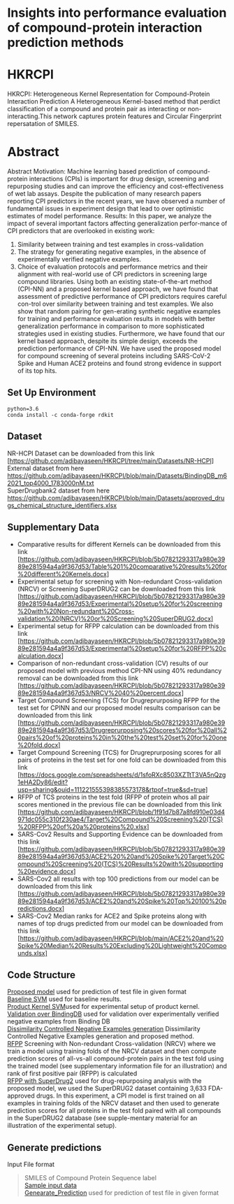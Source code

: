
# Insights into performance evaluation of compound-protein interaction prediction methods 
# HKRCPI
HKRCPI: Heterogeneous Kernel Representation for Compound-Protein Interaction Prediction
A Heterogeneous Kernel-based method that perdict classification of a compound and protein pair as interacting or non-interacting.This network captures protein features and Circular Fingerprint repersatation of SMILES.
# Abstract
Abstract
Motivation:
Machine learning based prediction of compound-protein interactions (CPIs) is important for drug design, screening and repurposing studies and can improve the efficiency and cost-effectiveness of wet lab assays. Despite the publication of many research papers reporting CPI predictors in the recent years, we have observed a number of fundamental issues in experiment design that lead to over optimistic estimates of model performance.
Results:
In this paper, we analyze the impact of several important factors affecting generalization perfor-mance of CPI predictors that are overlooked in existing work:
1.	Similarity between training and test examples in cross-validation
2.	The strategy for generating negative examples, in the absence of experimentally verified negative examples.
3.	Choice of evaluation protocols and performance metrics and their alignment with real-world use of CPI predictors in screening large compound libraries.
Using both an existing state-of-the-art method (CPI-NN) and a proposed kernel based approach,
we have found that assessment of predictive performance of CPI predictors requires careful con-trol over similarity between training and test examples.  We also show that random pairing for gen-erating synthetic negative examples for training and performance evaluation results in models with better generalization performance in comparison to more sophisticated strategies used in existing studies. Furthermore, we have found that our kernel based approach, despite its simple design, exceeds the prediction performance of CPI-NN.  We have used the proposed model for compound screening of several proteins including SARS-CoV-2 Spike and Human ACE2 proteins and found strong evidence in support of its top hits.

## Set Up Environment
```
python=3.6
conda install -c conda-forge rdkit
```
## Dataset
NR-HCPI Dataset can be downloaded from this link [https://github.com/adibayaseen/HKRCPI/tree/main/Datasets/NR-HCPI]<br/>
External dataset from here https://github.com/adibayaseen/HKRCPI/blob/main/Datasets/BindingDB_m62021_top4000_1783000nM.txt <br/>
SuperDrugbank2 dataset from here https://github.com/adibayaseen/HKRCPI/blob/main/Datasets/approved_drugs_chemical_structure_identifiers.xlsx <br/>
## Supplementary Data
* Comparative results for different Kernels can be downloaded from this link [https://github.com/adibayaseen/HKRCPI/blob/5b07821293317a980e3989e281594a4a9f367d53/Table%201%20comparative%20results%20for%20different%20Kernels.docx] <br/>
* Experimental setup for screening with Non-redundant Cross-validation (NRCV) or Screening SuperDRUG2 can be downloaded from this link [https://github.com/adibayaseen/HKRCPI/blob/5b07821293317a980e3989e281594a4a9f367d53/Experimental%20setup%20for%20screening%20with%20Non-redundant%20Cross-validation%20(NRCV)%20or%20Screening%20SuperDRUG2.docx]<br/>
* Experimental setup for RFPP calculation can be downloaded from this link [https://github.com/adibayaseen/HKRCPI/blob/5b07821293317a980e3989e281594a4a9f367d53/Experimental%20setup%20for%20RFPP%20calculation.docx] <br/>
* Comparison of non-redundant cross-validation (CV) results of our proposed model with previous method CPI-NN using 40% redundancy removal  can be downloaded from this link [https://github.com/adibayaseen/HKRCPI/blob/5b07821293317a980e3989e281594a4a9f367d53/NRCV%2040%20percent.docx]<br/>
* Target Compound Screening (TCS) for Drugreprurposing RFPP for  the test set for CPINN and our proposed model results comparison can be downloaded from this link [https://github.com/adibayaseen/HKRCPI/blob/5b07821293317a980e3989e281594a4a9f367d53/Drugreprurposing%20scores%20for%20all%20pairs%20of%20proteins%20in%20the%20test%20set%20for%20one%20fold.docx] <br/>
* Target Compound Screening (TCS) for Drugreprurposing scores for all pairs of proteins in the test set for one fold can be downloaded from this link [https://docs.google.com/spreadsheets/d/1sfoRXc8503XZTtT3VA5nQzg1eHA2Dy86/edit?usp=sharing&ouid=111221555398385573178&rtpof=true&sd=true]<br/>
* RFPP of TCS proteins in the test fold (RFPP of protein whos all pair scores mentioned in the previous file can be downloaded from this link [https://github.com/adibayaseen/HKRCPI/blob/1f91d7b87a8fd910e03d4971dc055c310f230ae4/Target%20Compound%20Screening%20(TCS)%20RFPP%20of%20a%20proteins%20.xlsx]<br/>
* SARS-Cov2 Results and Supporting Evidence can be downloaded from this link [https://github.com/adibayaseen/HKRCPI/blob/5b07821293317a980e3989e281594a4a9f367d53/ACE2%20%20and%20Spike%20Target%20Compound%20Screening%20(TCS)%20Results%20with%20supporting%20evidence.docx]<br/>
* SARS-Cov2 all results with top 100 predictions from our model can be downloaded from this link [https://github.com/adibayaseen/HKRCPI/blob/5b07821293317a980e3989e281594a4a9f367d53/ACE2%20and%20Spike%20Top%20100%20predictions.docx]<br/>
* SARS-Cov2 Median ranks for ACE2 and Spike proteins along with names of top drugs predicted from our model can be downloaded from this link   [https://github.com/adibayaseen/HKRCPI/blob/main/ACE2%20and%20Spike%20Median%20Results%20Excluding%20Lightweight%20Compounds.xlsx]<br/>
## Code Structure
[Proposed model](https://colab.research.google.com/drive/1mkAFLcYeHQED0p2qvn92178cmlO9SEIP?usp=sharing) used for prediction of test file in given format<br/>
[Baseline SVM](https://colab.research.google.com/drive/1qMFqYPFBxeydNnf_NxGY5XS7AmWEmVcG?usp=sharing) used for baseline results.<br/> 
[Product Kernel SVM](https://colab.research.google.com/drive/1o78nKbk3t-KjUniTxUHBOgY5QTzJjr85?usp=sharing)used for experimental setup of product kernel.<br/> 
[Validation over BindingDB](https://colab.research.google.com/drive/1nK30uc0DxGjXqXUDQsvGyDT3DDnUzaxE?usp=sharing) used for validation over experimentally verified negative examples from Binding DB  <br/> 
[Dissimilarity Controlled Negative Examples generation](https://colab.research.google.com/drive/1IuX0taNfWNt0DttZ8eM4IwSrn2QRCXvd?usp=sharing) Dissimilarity Controlled Negative Examples generation and proposed method. <br/>
[RFPP](https://colab.research.google.com/drive/1I-x5E7SxAwcepfC7zOD-2r9OnPGyEXLr?usp=sharing) Screening with Non-redundant Cross-validation (NRCV) where we train a model using training folds of the NRCV dataset and then compute prediction scores of all-vs-all compound-protein pairs in the test fold using the trained model (see supplementary information file for an illustration) and rank of first positive pair (RFPP) is calculated<br/>
[RFPP with SuperDrug2](https://colab.research.google.com/drive/13TUFUGSpHsmw6qgK2MLd6pF2eaxHd6tD?usp=sharing) used for drug-repurposing analysis with the proposed model, we used the SuperDRUG2 dataset containing 3,633 FDA-approved drugs. In this experiment, a CPI model is first trained on all examples in training folds of the NRCV dataset and then used to generate prediction scores for all proteins in the test fold paired with all compounds in the SuperDRUG2 database (see supple-mentary material for an illustration of the experimental setup).  <br/>
## Generate predictions
Input File format <br/>
> SMILES of Compound Protein Sequence label<br/>
[Sample input data](https://github.com/adibayaseen/HKRCPI/blob/0f1153be22c4ce6235259bef8cff1dd820e69a39/Sample%20Data)<br/>
[Genearate_Prediction](https://colab.research.google.com/drive/18576Mvg2tHovQweM3LD9Hkj68MSzZoO9?usp=sharing) used for prediction of test file in given format<br/>
